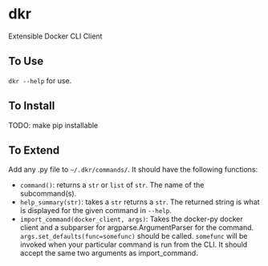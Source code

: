# dkr

Extensible Docker CLI Client

## To Use

`dkr --help` for use.

## To Install

TODO: make pip installable

## To Extend

Add any .py file to `~/.dkr/commands/`. It should have the following functions:

* `command()`: returns a `str` or `list` of `str`. The name of the subcommand(s).
* `help_summary(str)`: takes a `str` returns a `str`. The returned string is what is displayed for the given command in `--help`.
* `import_command(docker_client, args)`: Takes the docker-py docker client and a subparser for argparse.ArgumentParser for the command. 
    `args.set_defaults(func=somefunc)` should be called. `somefunc` will be invoked when your particular command is run from the CLI. It should accept the same two arguments as import_command.
